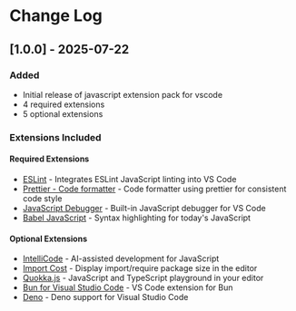 # Change Log

## [1.0.0] - 2025-07-22

### Added
- Initial release of javascript extension pack for vscode
- 4 required extensions
- 5 optional extensions

### Extensions Included

#### Required Extensions
- [ESLint](https://marketplace.visualstudio.com/items?itemName&#x3D;dbaeumer.vscode-eslint) - Integrates ESLint JavaScript linting into VS Code
- [Prettier - Code formatter](https://marketplace.visualstudio.com/items?itemName&#x3D;esbenp.prettier-vscode) - Code formatter using prettier for consistent code style
- [JavaScript Debugger](https://marketplace.visualstudio.com/items?itemName&#x3D;ms-vscode.js-debug) - Built-in JavaScript debugger for VS Code
- [Babel JavaScript](https://marketplace.visualstudio.com/items?itemName&#x3D;mgmcdermott.vscode-language-babel) - Syntax highlighting for today&#x27;s JavaScript

#### Optional Extensions  
- [IntelliCode](https://marketplace.visualstudio.com/items?itemName&#x3D;VisualStudioExptTeam.vscodeintellicode) - AI-assisted development for JavaScript
- [Import Cost](https://marketplace.visualstudio.com/items?itemName&#x3D;wix.vscode-import-cost) - Display import/require package size in the editor
- [Quokka.js](https://marketplace.visualstudio.com/items?itemName&#x3D;WallabyJs.quokka-vscode) - JavaScript and TypeScript playground in your editor
- [Bun for Visual Studio Code](https://marketplace.visualstudio.com/items?itemName&#x3D;oven.bun-vscode) - VS Code extension for Bun
- [Deno](https://marketplace.visualstudio.com/items?itemName&#x3D;denoland.vscode-deno) - Deno support for Visual Studio Code

